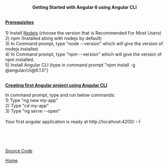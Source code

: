 <p style="text-align: center;"><strong>Getting Started with Angular 6 using Angular CLI</strong></p>
<p><br /><span style="text-decoration: underline;"><strong>Prerequisites</strong></span><br /><br />1) Install <a href="https://nodejs.org/en/" target="_blank">Nodejs</a> (choose the version that is Recommended For Most Users)<br />2) npm (Installed along with nodejs by default)<br />3) In Command prompt, type "node --version" which will give the version of nodejs installed.<br />4) In Command prompt, type "npm --version" which will give the version of npm installed.<br />5) Install Angular CLI (type in command prompt "npm install -g @angular/cli@6.1.0")</p>
<p><br /><span style="text-decoration: underline;"><strong>Creating first Angular project using Angular CLI</strong></span></p>
<p>In command prompt, type and run below commands:<br />1) Type "ng new my-app" <br />2) Type "cd my-app"<br />3) Type "ng serve --open"<br /><br />Your first angular application is ready at http://localhost:4200/ :-)</p>
<p>&nbsp;</p>
<p>&nbsp;</p>

<a href="https://github.com/ibabuashok/FrontEnd/tree/master/src/angular/tutorial/angular-getting-started/my-app" target="_blank">Source Code</a>

<a href="../../">Home</a>
